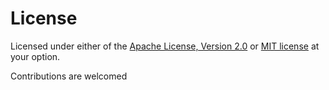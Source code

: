 # License

Licensed under either of the [Apache License, Version 2.0](LICENSE-APACHE.md) or [MIT license](LICENSE-MIT.md) at your option.

Contributions are welcomed
